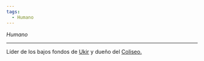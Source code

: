 ```yaml
---
tags:
  - Humano
---
```

*Humano*
___
Líder de los bajos fondos de [Ukir](../Lugares/Ciudades/Ukir.md) y dueño del [Coliseo.](../Lugares/Ciudades/Ukir.md#Coliseo)
